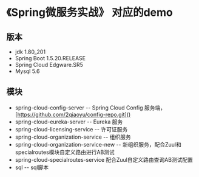# 《Spring微服务实战》 对应的demo
## 版本
* jdk 1.80_201
* Spring Boot 1.5.20.RELEASE
* Spring Cloud Edgware.SR5
* Mysql 5.6 
## 模块
* spring-cloud-config-server -- Spring Cloud Config 服务端， [https://github.com/2qiaoyu/config-repo.git]()
* spring-cloud-eureka-server -- Eureka 服务
* spring-cloud-licensing-service -- 许可证服务
* spring-cloud-organization-service -- 组织服务
* spring-cloud-organization-service-new --
  新组织服务，配合Zuul和specialroutes模块自定义路由进行AB测试
* spring-cloud-specialroutes-service 配合Zuul自定义路由查询AB测试配置
* sql -- sql脚本